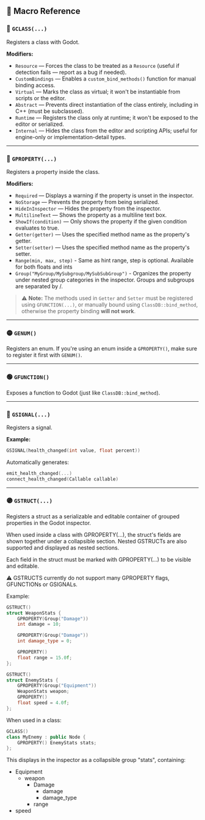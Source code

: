 ## 🧩 Macro Reference

### 🔷 `GCLASS(...)`

Registers a class with Godot.

**Modifiers:**
- `Resource` — Forces the class to be treated as a `Resource` (useful if detection fails — report as a bug if needed).
- `CustomBindings` — Enables a `custom_bind_methods()` function for manual binding access.
- `Virtual` — Marks the class as virtual; it won't be instantiable from scripts or the editor.
- `Abstract` — Prevents direct instantiation of the class entirely, including in C++ (must be subclassed).
- `Runtime` — Registers the class only at runtime; it won't be exposed to the editor or serialized.
- `Internal` — Hides the class from the editor and scripting APIs; useful for engine-only or implementation-detail types.

---

### 🔶 `GPROPERTY(...)`

Registers a property inside the class.

**Modifiers:**
- `Required` — Displays a warning if the property is unset in the inspector.
- `NoStorage` — Prevents the property from being serialized.
- `HideInInspector` — Hides the property from the inspector.
- `MultilineText` — Shows the property as a multiline text box.
- `ShowIf(condition)` — Only shows the property if the given condition evaluates to true.
- `Getter(getter)` — Uses the specified method name as the property's getter.
- `Setter(setter)` — Uses the specified method name as the property's setter.
- `Range(min, max, step)` - Same as hint range, step is optional. Available for both floats and ints
- `Group("MyGroup/MySubgroup/MySubSubGroup")` - Organizes the property under nested group categories in the inspector. Groups and subgroups are separated by /.

> ⚠️ **Note:** The methods used in `Getter` and `Setter` must be registered using `GFUNCTION(...)`,
> or manually bound using `ClassDB::bind_method`, otherwise the property binding **will not work**.

---

### 🟡 `GENUM()`

Registers an enum.
If you're using an enum inside a `GPROPERTY()`, make sure to register it first with `GENUM()`.

---

### 🟢 `GFUNCTION()`

Exposes a function to Godot (just like `ClassDB::bind_method`).

---

### 🔴 `GSIGNAL(...)`

Registers a signal.

**Example:**
```cpp
GSIGNAL(health_changed(int value, float percent))
```

Automatically generates:
```cpp
emit_health_changed(...)
connect_health_changed(Callable callable)
```

---

### 🟣 `GSTRUCT(...)`
Registers a struct as a serializable and editable container of grouped properties in the Godot inspector.

When used inside a class with GPROPERTY(...), the struct's fields are shown together under a collapsible section. Nested GSTRUCTs are also supported and displayed as nested sections.

Each field in the struct must be marked with GPROPERTY(...) to be visible and editable.

⚠️ GSTRUCTS currently do not support many GPROPERTY flags, GFUNCTIONs or GSIGNALs.

Example:

```cpp
GSTRUCT()
struct WeaponStats {
    GPROPERTY(Group("Damage"))
    int damage = 10;

    GPROPERTY(Group("Damage"))
    int damage_type = 0;

    GPROPERTY()
    float range = 15.0f;
};

GSTRUCT()
struct EnemyStats {
    GPROPERTY(Group("Equipment"))
    WeaponStats weapon;
    GPROPERTY()
    float speed = 4.0f;
};
```

When used in a class:

```cpp
GCLASS()
class MyEnemy : public Node {
    GPROPERTY() EnemyStats stats;
};
```
This displays in the inspector as a collapsible group "stats", containing:

- Equipment
    - weapon
        - Damage
            - damage
            - damage_type
        - range
- speed
